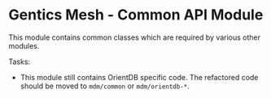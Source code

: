# Gentics Mesh - Common API Module

This module contains common classes which are required by various other modules.

Tasks:

* This module still contains OrientDB specific code. The refactored code should be moved to `mdm/common` or `mdm/orientdb-*`.
